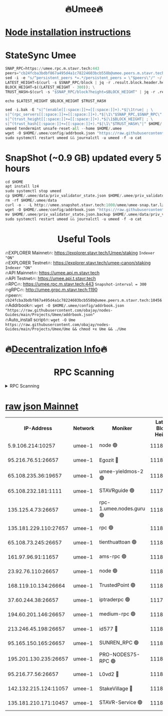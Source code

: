 <h1 align="center"> 🔥Umee🔥</h1>


[Node installation instructions](https://github.com/obajay/nodes-Guides/tree/main/Projects/Umee)
=
# StateSync Umee
```python
SNAP_RPC=https://umee.rpc.m.stavr.tech:443
peers="cb24fcba3bdbf867a495d4a1c78224603bcb558b@umee.peers.m.stavr.tech:10456"
sed -i -e "s/^persistent_peers *=.*/persistent_peers = \"$peers\"/" ~/.umee/config/config.toml
LATEST_HEIGHT=$(curl -s $SNAP_RPC/block | jq -r .result.block.header.height); \
BLOCK_HEIGHT=$((LATEST_HEIGHT - 300)); \
TRUST_HASH=$(curl -s "$SNAP_RPC/block?height=$BLOCK_HEIGHT" | jq -r .result.block_id.hash)

echo $LATEST_HEIGHT $BLOCK_HEIGHT $TRUST_HASH

sed -i.bak -E "s|^(enable[[:space:]]+=[[:space:]]+).*$|\1true| ; \
s|^(rpc_servers[[:space:]]+=[[:space:]]+).*$|\1\"$SNAP_RPC,$SNAP_RPC\"| ; \
s|^(trust_height[[:space:]]+=[[:space:]]+).*$|\1$BLOCK_HEIGHT| ; \
s|^(trust_hash[[:space:]]+=[[:space:]]+).*$|\1\"$TRUST_HASH\"|" $HOME/.umee/config/config.toml
umeed tendermint unsafe-reset-all --home $HOME/.umee
wget -O $HOME/.umee/config/addrbook.json "https://raw.githubusercontent.com/obajay/nodes-Guides/main/Projects/Umee/addrbook.json"
sudo systemctl restart umeed && journalctl -u umeed -f -o cat
```
# SnapShot (~0.9 GB) updated every 5 hours
```python
cd $HOME
apt install lz4
sudo systemctl stop umeed
cp $HOME/.umee/data/priv_validator_state.json $HOME/.umee/priv_validator_state.json.backup
rm -rf $HOME/.umee/data
curl -o - -L http://umee.snapshot.stavr.tech:1000/umee/umee-snap.tar.lz4 | lz4 -c -d - | tar -x -C $HOME/.umee --strip-components 2
wget -O $HOME/.umee/config/addrbook.json "https://raw.githubusercontent.com/obajay/nodes-Guides/main/Projects/Umee/addrbook.json"
mv $HOME/.umee/priv_validator_state.json.backup $HOME/.umee/data/priv_validator_state.json
sudo systemctl restart umeed && journalctl -u umeed -f -o cat
```
 <h1 align="center"> Useful Tools</h1>

🔥EXPLORER Mainnet🔥:      https://explorer.stavr.tech/Umee/staking             `Indexer "ON"` \
🔥EXPLORER Testnet🔥:        https://explorer.stavr.tech/umee-canon/staking      `Indexer "ON"` \
🔥API Mainnet🔥:                   https://umee.api.m.stavr.tech \
🔥API Testnet🔥:                     https://umee.api.t.stavr.tech \
🔥RPC🔥:                           https://umee.rpc.m.stavr.tech:443                     `Snapshot-interval = 300` \
🔥gRPC🔥:                              http://umee.grpc.m.stavr.tech:1190 \
🔥peer🔥:                     `cb24fcba3bdbf867a495d4a1c78224603bcb558b@umee.peers.m.stavr.tech:10456` \
🔥Addrbook🔥:    ```wget -O $HOME/.umee/config/addrbook.json "https://raw.githubusercontent.com/obajay/nodes-Guides/main/Projects/Umee/addrbook.json"``` \
🔥Auto_install script🔥: ```wget -O Ume https://raw.githubusercontent.com/obajay/nodes-Guides/main/Projects/Umee/Ume && chmod +x Ume && ./Ume```

🔥[Decentralization Info](https://github.com/obajay/StateSync-snapshots/tree/main/Projects/Umee/Decentralization)🔥
=

<h1 align="center"> RPC Scanning</h1>

<details>
<summary>RPC Scanning</summary>

<h2 align="center"> We scan nodes in real time every 4 hours. And we provide the final result of RPC endpoints.
We cannot influence the operation of these nodes in any way. </h2>


```python
If Voting Power is higher than 0 --> then the Node is a validator of the network and may be subject to attack and be a potential threat to the chain.
```
```python
We marked such validators with a red symbol
```

</details>

[raw json Mainnet](https://rpc-check.umeem.stavr.tech/umeem/rpc-umeem-result.json)
=



<table><tr><th>IP-Address</th><th>Network</th><th>Moniker</th><th>Latest Block Height</th><th>Earliest Block Height</th><th>Catching Up</th><th>Tx Index</th><th>Voting Power</th><th>Scan Time</th></tr><tr><td>5.9.106.214:10257</td><td>umee-1</td><td>node 🟢</td><td>11187511</td><td>7942001</td><td>False</td><td>on</td><td>0</td><td>2024-03-26T09:14:52.029784145UTC</td></tr><tr><td>95.216.76.51:26657</td><td>umee-1</td><td>Egozit 🔴</td><td>11187515</td><td>8262001</td><td>False</td><td>off</td><td>38782653</td><td>2024-03-26T09:15:16.967669741UTC</td></tr><tr><td>65.108.235.36:19657</td><td>umee-1</td><td>umee-yieldmos-2 🟢</td><td>11187495</td><td>9575548</td><td>False</td><td>on</td><td>0</td><td>2024-03-26T09:13:13.924393403UTC</td></tr><tr><td>65.108.232.181:1111</td><td>umee-1</td><td>STAVRguide 🟢</td><td>11177300</td><td>10560001</td><td>False</td><td>on</td><td>0</td><td>2024-03-26T09:13:09.545047497UTC</td></tr><tr><td>135.125.4.73:26657</td><td>umee-1</td><td>rpc-1.umee.nodes.guru 🟢</td><td>11187516</td><td>10691018</td><td>False</td><td>on</td><td>0</td><td>2024-03-26T09:15:19.294921294UTC</td></tr><tr><td>135.181.229.110:27657</td><td>umee-1</td><td>rpc 🟢</td><td>11187498</td><td>10754071</td><td>False</td><td>on</td><td>0</td><td>2024-03-26T09:13:33.139841584UTC</td></tr><tr><td>65.108.73.245:26657</td><td>umee-1</td><td>tienthuattoan 🟢</td><td>11187505</td><td>10787155</td><td>False</td><td>on</td><td>0</td><td>2024-03-26T09:14:18.820344729UTC</td></tr><tr><td>161.97.96.91:11657</td><td>umee-1</td><td>ams-rpc 🟢</td><td>11187519</td><td>10929930</td><td>False</td><td>on</td><td>0</td><td>2024-03-26T09:15:38.903723008UTC</td></tr><tr><td>23.92.76.110:26657</td><td>umee-1</td><td>node 🟢</td><td>11187522</td><td>10938001</td><td>False</td><td>on</td><td>0</td><td>2024-03-26T09:15:58.127704244UTC</td></tr><tr><td>168.119.10.134:26664</td><td>umee-1</td><td>TrustedPoint 🟢</td><td>11187506</td><td>10998445</td><td>False</td><td>on</td><td>0</td><td>2024-03-26T09:14:21.104692544UTC</td></tr><tr><td>37.60.244.38:26657</td><td>umee-1</td><td>iptraderpc 🟢</td><td>11177300</td><td>11013104</td><td>False</td><td>on</td><td>0</td><td>2024-03-26T09:13:32.834189254UTC</td></tr><tr><td>194.60.201.146:26657</td><td>umee-1</td><td>medium-rpc 🟢</td><td>11187502</td><td>11013104</td><td>False</td><td>on</td><td>0</td><td>2024-03-26T09:13:58.163599130UTC</td></tr><tr><td>213.246.45.198:26657</td><td>umee-1</td><td>id577 🔴</td><td>11187501</td><td>11029001</td><td>False</td><td>on</td><td>35123635</td><td>2024-03-26T09:13:51.733579006UTC</td></tr><tr><td>95.165.150.165:26657</td><td>umee-1</td><td>SUNREN_RPC 🟢</td><td>11187519</td><td>11086378</td><td>False</td><td>on</td><td>0</td><td>2024-03-26T09:15:38.346008160UTC</td></tr><tr><td>195.201.130.235:26657</td><td>umee-1</td><td>PRO-NODES75-RPC 🟢</td><td>11187511</td><td>11087511</td><td>False</td><td>on</td><td>0</td><td>2024-03-26T09:14:49.789675031UTC</td></tr><tr><td>95.216.77.56:26657</td><td>umee-1</td><td>L0vd2 🔴</td><td>11187519</td><td>11087519</td><td>False</td><td>off</td><td>38535332</td><td>2024-03-26T09:15:38.660331229UTC</td></tr><tr><td>142.132.215.124:11057</td><td>umee-1</td><td>StakeVillage 🔴</td><td>11187522</td><td>11177889</td><td>False</td><td>on</td><td>1761461</td><td>2024-03-26T09:15:55.422780110UTC</td></tr><tr><td>135.181.210.171:10457</td><td>umee-1</td><td>STAVR-Service 🟢</td><td>11187516</td><td>11186001</td><td>False</td><td>on</td><td>0</td><td>2024-03-26T09:15:23.730538043UTC</td></tr></table>
